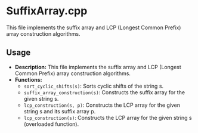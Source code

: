 # SuffixArray.cpp

This file implements the suffix array and LCP (Longest Common Prefix) array construction algorithms.

## Usage

*   **Description:** This file implements the suffix array and LCP (Longest Common Prefix) array construction algorithms.
*   **Functions:**
    *   `sort_cyclic_shifts(s)`: Sorts cyclic shifts of the string s.
    *   `suffix_array_construction(s)`: Constructs the suffix array for the given string s.
    *   `lcp_construction(s, p)`: Constructs the LCP array for the given string s and its suffix array p.
    *   `lcp_construction(s)`: Constructs the LCP array for the given string s (overloaded function).